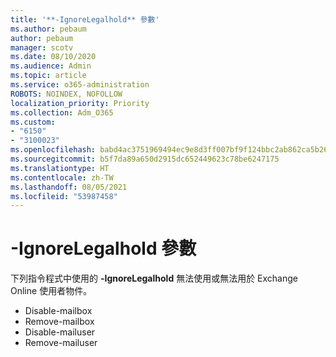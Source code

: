 ```yaml
---
title: '**-IgnoreLegalhold** 參數'
ms.author: pebaum
author: pebaum
manager: scotv
ms.date: 08/10/2020
ms.audience: Admin
ms.topic: article
ms.service: o365-administration
ROBOTS: NOINDEX, NOFOLLOW
localization_priority: Priority
ms.collection: Adm_O365
ms.custom:
- "6150"
- "3100023"
ms.openlocfilehash: babd4ac3751969494ec9e8d3ff007bf9f124bbc2ab862ca5b26ce21cee01c3ef
ms.sourcegitcommit: b5f7da89a650d2915dc652449623c78be6247175
ms.translationtype: HT
ms.contentlocale: zh-TW
ms.lasthandoff: 08/05/2021
ms.locfileid: "53987458"
---
```

# <a name="ignorelegalhold-switch"></a>**-IgnoreLegalhold** 參數

下列指令程式中使用的 **-IgnoreLegalhold** 無法使用或無法用於 Exchange Online 使用者物件。

- Disable-mailbox
- Remove-mailbox
- Disable-mailuser
- Remove-mailuser